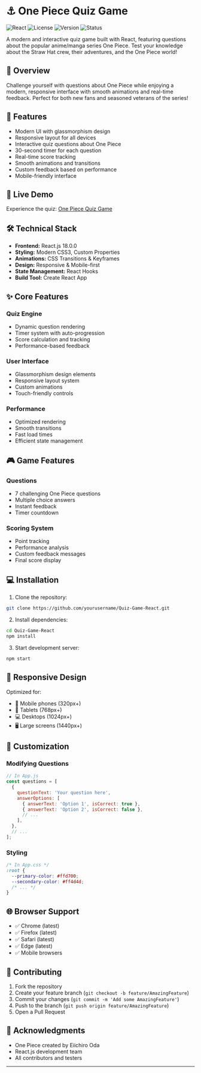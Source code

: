 # ⚓ One Piece Quiz Game

![React](https://img.shields.io/badge/React-18.0.0-blue)
![License](https://img.shields.io/badge/license-MIT-green)
![Version](https://img.shields.io/badge/version-1.0.0-orange)
![Status](https://img.shields.io/badge/status-active-success)

A modern and interactive quiz game built with React, featuring questions about the popular anime/manga series One Piece. Test your knowledge about the Straw Hat crew, their adventures, and the One Piece world!

## 🎯 Overview

Challenge yourself with questions about One Piece while enjoying a modern, responsive interface with smooth animations and real-time feedback. Perfect for both new fans and seasoned veterans of the series!

## 🌟 Features

- Modern UI with glassmorphism design
- Responsive layout for all devices
- Interactive quiz questions about One Piece
- 30-second timer for each question
- Real-time score tracking
- Smooth animations and transitions
- Custom feedback based on performance
- Mobile-friendly interface

## 🚀 Live Demo

Experience the quiz: [One Piece Quiz Game](https://onepiecequizgame.netlify.app)

## 🛠️ Technical Stack

- **Frontend:** React.js 18.0.0
- **Styling:** Modern CSS3, Custom Properties
- **Animations:** CSS Transitions & Keyframes
- **Design:** Responsive & Mobile-first
- **State Management:** React Hooks
- **Build Tool:** Create React App

## ✨ Core Features

### Quiz Engine
- Dynamic question rendering
- Timer system with auto-progression
- Score calculation and tracking
- Performance-based feedback

### User Interface
- Glassmorphism design elements
- Responsive layout system
- Custom animations
- Touch-friendly controls

### Performance
- Optimized rendering
- Smooth transitions
- Fast load times
- Efficient state management

## 🎮 Game Features

### Questions
- 7 challenging One Piece questions
- Multiple choice answers
- Instant feedback
- Timer countdown

### Scoring System
- Point tracking
- Performance analysis
- Custom feedback messages
- Final score display

## 💻 Installation

1. Clone the repository:
```bash
git clone https://github.com/yourusername/Quiz-Game-React.git
```

2. Install dependencies:
```bash
cd Quiz-Game-React
npm install
```

3. Start development server:
```bash
npm start
```

## 📱 Responsive Design

Optimized for:
- 📱 Mobile phones (320px+)
- 📱 Tablets (768px+)
- 💻 Desktops (1024px+)
- 🖥️ Large screens (1440px+)

## 🎨 Customization

### Modifying Questions
```javascript
// In App.js
const questions = [
  {
    questionText: 'Your question here',
    answerOptions: [
      { answerText: 'Option 1', isCorrect: true },
      { answerText: 'Option 2', isCorrect: false },
      // ...
    ],
  },
  // ...
];
```

### Styling
```css
/* In App.css */
:root {
  --primary-color: #ffd700;
  --secondary-color: #ff4d4d;
  /* ... */
}
```

## 🌐 Browser Support

- ✅ Chrome (latest)
- ✅ Firefox (latest)
- ✅ Safari (latest)
- ✅ Edge (latest)
- ✅ Mobile browsers

## 🤝 Contributing

1. Fork the repository
2. Create your feature branch (`git checkout -b feature/AmazingFeature`)
3. Commit your changes (`git commit -m 'Add some AmazingFeature'`)
4. Push to the branch (`git push origin feature/AmazingFeature`)
5. Open a Pull Request

## 🙏 Acknowledgments

- One Piece created by Eiichiro Oda
- React.js development team
- All contributors and testers

---
